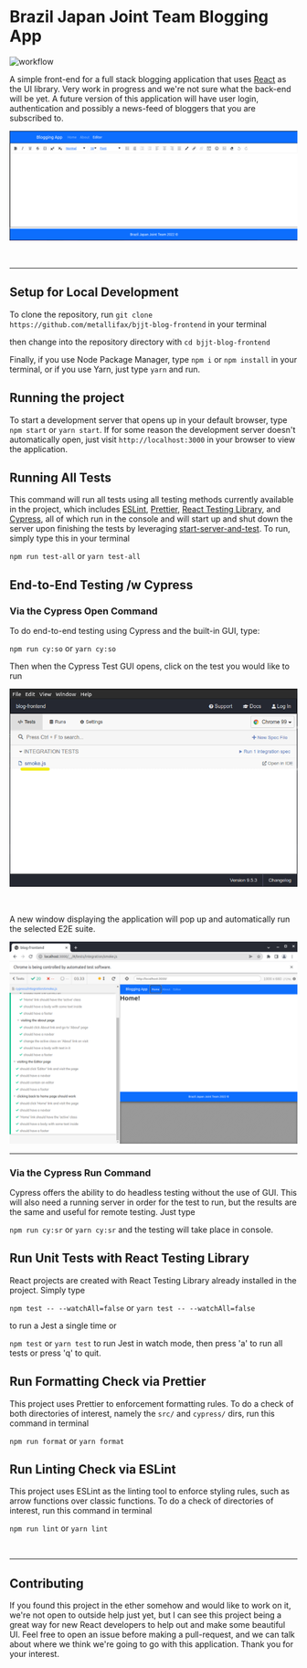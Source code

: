 
# Brazil Japan Joint Team Blogging App


![workflow](https://github.com/Metallifax/bjjt-blog-frontend/actions/workflows/build_test_react.yml/badge.svg)

A simple front-end for a full stack blogging application that uses [React](https://reactjs.org/) as the 
UI library. Very work in progress and we're not sure what the back-end will be yet. A future version 
of this application will have user login, authentication and possibly a news-feed of bloggers that you are 
subscribed to.

![very early screen shot of the application](screens/github-screen.png)

<br>

---

## Setup for Local Development

To clone the repository, run `git clone https://github.com/metallifax/bjjt-blog-frontend` in your
terminal

then change into the repository directory with `cd bjjt-blog-frontend`

Finally, if you use Node Package Manager, type `npm i` or `npm install` in your terminal, 
or if you use Yarn, just type `yarn` and run.

## Running the project

To start a development server that opens up in your default browser, type `npm start` or `yarn start`. 
If for some reason the development server doesn't automatically open, just visit `http://localhost:3000` 
in your browser to view the application.

## Running All Tests

This command will run all tests using all testing methods currently available in the project, 
which includes [ESLint](https://eslint.org/), [Prettier](https://prettier.io/), 
[React Testing Library](https://testing-library.com/docs/react-testing-library/intro/), 
and [Cypress](https://www.cypress.io/), all of which run in the console and will start up and shut down 
the server upon finishing the tests by leveraging 
[start-server-and-test](https://github.com/bahmutov/start-server-and-test). To run, simply type this in 
your terminal 

`npm run test-all` or `yarn test-all`

## End-to-End Testing /w Cypress

### Via the Cypress Open Command

To do end-to-end testing using Cypress and the built-in GUI, type:

`npm run cy:so` or `yarn cy:so`

Then when the Cypress Test GUI opens, click on the test you would like to run

![Cypress example](screens/cypress-test-example.png)

<br>

A new window displaying the application will pop up and automatically run the selected E2E suite.

![Running the Cypress test](screens/cypress-run-test-example.png)

---

### Via the Cypress Run Command

Cypress offers the ability to do headless testing without the use of GUI. 
This will also need a running server in order for the test to run, but the results 
are the same and useful for remote testing. Just type 

`npm run cy:sr` or `yarn cy:sr` and the testing will take place in console.

## Run Unit Tests with React Testing Library

React projects are created with React Testing Library already installed in the project. Simply type

`npm test -- --watchAll=false` or `yarn test -- --watchAll=false` 

to run a Jest a single time or

`npm test` or `yarn test` to run Jest in watch mode, then press 'a' to run all tests or press 'q' to
quit.

## Run Formatting Check via Prettier

This project uses Prettier to enforcement formatting rules. To do a check of both directories of interest, 
namely the `src/` and `cypress/` dirs, run this command in terminal

`npm run format` or `yarn format`

## Run Linting Check via ESLint

This project uses ESLint as the linting tool to enforce styling rules, such as arrow functions over classic 
functions. To do a check of directories of interest, run this command in terminal

`npm run lint` or `yarn lint`

<br>

---

## Contributing

If you found this project in the ether somehow and would like to work on it, we're not open to outside help just yet, 
but I can see this project being a great way for new React developers to help out and make some beautiful UI. 
Feel free to open an issue before making a pull-request, and we can talk about where we think we're going to go with 
this application. Thank you for your interest.

<br>

